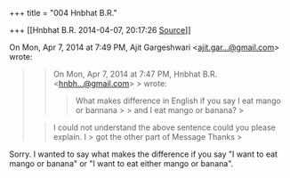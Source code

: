+++
title = "004 Hnbhat B.R."

+++
[[Hnbhat B.R.	2014-04-07, 20:17:26 [Source](https://groups.google.com/g/samskrita/c/MKGNLS5ssao)]]



On Mon, Apr 7, 2014 at 7:49 PM, Ajit Gargeshwari \<[ajit.gar...@gmail.com]()\> wrote:  

> 
> > 
> > 
> >   
> > 
> > On Mon, Apr 7, 2014 at 7:47 PM, Hnbhat B.R. \<[hnbh...@gmail.com]()\> > wrote:  
> > > What makes difference in English if you say I eat mango or bannana > > and I eat mango or banana? >
> 
> >   
> > 
> > 
> > I could not understand the above sentence could you please explain. I > got the other part of Message Thanks >
> 
> >   
>   
> > 
> > 

Sorry. I wanted to say what makes the difference if you say "I want to eat mango or banana" or "I want to eat either mango or banana".

  



